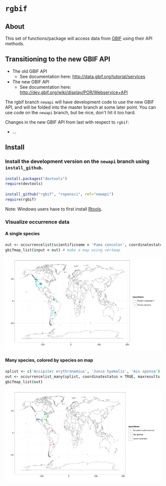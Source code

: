 # `rgbif`

<!-- [![Build Status](https://api.travis-ci.org/ropensci/rgbif.png)](https://travis-ci.org/ropensci/rgbif) -->

## About
This set of functions/package will access data from [GBIF](http://www.gbif.org/) using their API methods. 

## Transitioning to the new GBIF API

+ The old GBIF API
	+ See documentation here: http://data.gbif.org/tutorial/services
+ The new GBIF API
	+ See documentation here: http://dev.gbif.org/wiki/display/POR/Webservice+API

The rgbif branch `newapi` will have development code to use the new GBIF API, and will be folded into the master branch at some later point. You can use code on the `newapi` branch, but be nice, don't hit it too hard. 

Changes in the new GBIF API from last with respect to `rgbif`:

+ ...

## Install

### Install the development version on the `newapi` branch using `install_github`.

```R
install.packages("devtools")
require(devtools)

install_github("rgbif", "ropensci", ref="newapi")
require(rgbif)
```

Note: Windows users have to first install [Rtools](http://cran.r-project.org/bin/windows/Rtools/).

### Visualize occurrence data

#### A single species

```coffee
out <- occurrencelist(scientificname = 'Puma concolor', coordinatestatus = TRUE, maxresults = 100)
gbifmap_list(input = out) # make a map using vertmap
```

![](inst/assets/img/occurrencelist.png)

#### Many species, colored by species on map

```coffee
splist <- c('Accipiter erythronemius', 'Junco hyemalis', 'Aix sponsa')
out <- occurrencelist_many(splist, coordinatestatus = TRUE, maxresults = 20)
gbifmap_list(out)
```

![](inst/assets/img/occurrencelist_many.png)